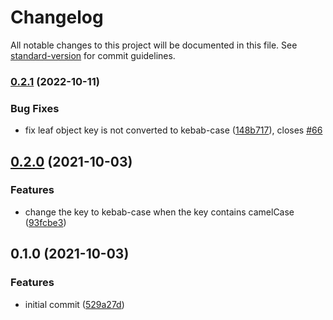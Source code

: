# Changelog

All notable changes to this project will be documented in this file. See [standard-version](https://github.com/conventional-changelog/standard-version) for commit guidelines.

### [0.2.1](https://github.com/p-chan/object-to-css-variables/compare/v0.2.0...v0.2.1) (2022-10-11)

### Bug Fixes

- fix leaf object key is not converted to kebab-case ([148b717](https://github.com/p-chan/object-to-css-variables/commit/148b71758e693d216e91d93884b61b6570d8afb5)), closes [#66](https://github.com/p-chan/object-to-css-variables/issues/66)

## [0.2.0](https://github.com/p-chan/object-to-css-variables/compare/v0.1.0...v0.2.0) (2021-10-03)

### Features

- change the key to kebab-case when the key contains camelCase ([93fcbe3](https://github.com/p-chan/object-to-css-variables/commit/93fcbe3690eb942cef5858b4e38997f99723cce6))

## 0.1.0 (2021-10-03)

### Features

- initial commit ([529a27d](https://github.com/p-chan/object-to-css-variables/commit/529a27d33894cbb13ce3fd3f36e9d16db383c266))
